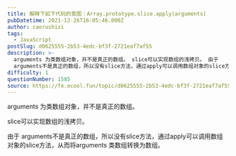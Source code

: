 ```yaml
---
title: 解释下如下代码的意图：Array.prototype.slice.apply(arguments)
pubDatetime: 2021-12-26T16:05:46.000Z
author: caorushizi
tags:
  - JavaScript
postSlug: d0625555-2b53-4edc-bf3f-2721eaf7af55
description: >-
  arguments 为类数组对象，并不是真正的数组。 slice可以实现数组的浅拷贝。 由于
  arguments不是真正的数组，所以没有slice方法，通过apply可以调用数组对象的slice方法，从而将arguments 类数组转换为数组。
difficulty: 1
questionNumber: 1585
source: https://fe.ecool.fun/topic/d0625555-2b53-4edc-bf3f-2721eaf7af55
---
```


arguments 为类数组对象，并不是真正的数组。

slice可以实现数组的浅拷贝。

由于 arguments不是真正的数组，所以没有slice方法，通过apply可以调用数组对象的slice方法，从而将arguments 类数组转换为数组。
